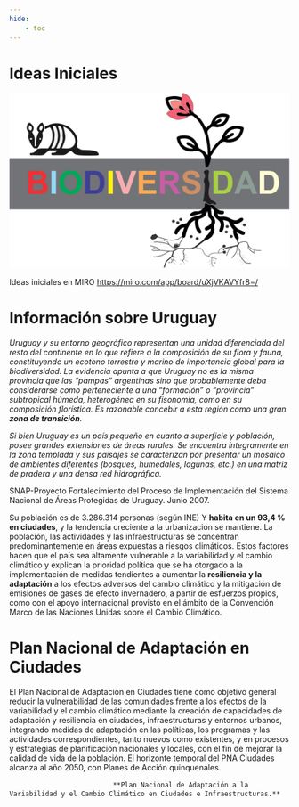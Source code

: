 ```yaml
---
hide:
    - toc
---
```


# Ideas Iniciales

![](../images/ProyectoIntegrador/biodiversidad.svg)

Ideas iniciales en MIRO 
https://miro.com/app/board/uXjVKAVYfr8=/ 

# Información sobre Uruguay

  *Uruguay y su entorno geográfico representan una unidad diferenciada del resto del continente en lo que refiere a la composición de su flora y fauna, constituyendo un ecotono terrestre y marino de importancia
  global para la biodiversidad. La evidencia apunta a que Uruguay no es la misma provincia que las “pampas” argentinas sino que probablemente deba considerarse como perteneciente a una “formación” o  “provincia” subtropical húmeda, heterogénea en su fisonomía, como en su composición florística. Es razonable concebir a esta región como una gran **zona de transición**.* 
 
  *Si bien Uruguay es un país pequeño en cuanto a superficie y población, posee grandes extensiones de áreas rurales. Se encuentra íntegramente en la zona templada y sus paisajes se caracterizan por presentar  un mosaico de ambientes diferentes (bosques, humedales, lagunas, etc.) en una matriz de pradera y una densa red hidrográfica.*


  SNAP-Proyecto Fortalecimiento del Proceso de Implementación del Sistema Nacional de Áreas Protegidas de Uruguay. Junio 2007.


  Su población es de 3.286.314 personas (según INE) Y **habita en un 93,4 % en ciudades**, y la tendencia creciente a la urbanización se mantiene. La población, las actividades y las infraestructuras se concentran predominantemente en áreas expuestas a riesgos climáticos.
  Estos factores hacen que el país sea altamente vulnerable a la variabilidad y el cambio climático y explican la prioridad política que se ha otorgado a la implementación de  medidas tendientes a aumentar la **resiliencia y la adaptación** a los efectos adversos del cambio climático y la mitigación de emisiones de gases de efecto invernadero, a partir  de esfuerzos propios, como con el apoyo internacional provisto en el ámbito de la Convención Marco de las Naciones Unidas sobre el Cambio Climático.

# Plan Nacional de Adaptación en Ciudades

  El Plan Nacional de Adaptación en Ciudades tiene como objetivo general reducir la vulnerabilidad de las comunidades frente a los efectos de la variabilidad y el cambio climático mediante la creación de capacidades de adaptación y resiliencia en ciudades, infraestructuras y entornos urbanos, integrando medidas de adaptación en las políticas, los programas y las actividades correspondientes, tanto nuevos como existentes, y en procesos y estrategias de planificación nacionales y locales, con el fin de mejorar la calidad de vida de la población.
 El horizonte temporal del PNA Ciudades alcanza al año 2050, con Planes de Acción quinquenales.

                              **Plan Nacional de Adaptación a la Variabilidad y el Cambio Climático en Ciudades e Infraestructuras.**



